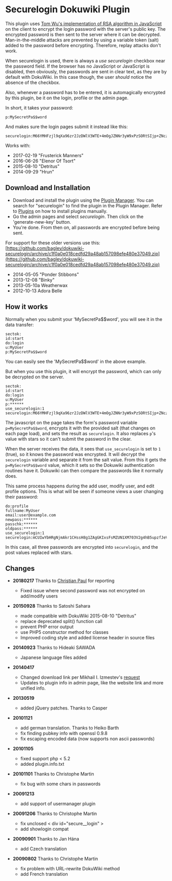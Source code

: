 Securelogin Dokuwiki Plugin
==============

This plugin uses [Tom Wu's implementation of RSA algorithm in JavaScript](http://www-cs-students.stanford.edu/~tjw/jsbn/) on the client to encrypt the login password with the server's public key. The encrypted password is then sent to the server where it can be decrypted. Man-in-the-middle attacks are prevented by using a variable token (salt) added to the password before encrypting. Therefore, replay attacks don't work.

When securelogin is used, there is always a *use securelogin* checkbox near the password field. If the browser has no JavaScript or JavaScript is disabled, then obviously, the passwords are sent in clear text, as they are by default with DokuWiki. In this case though, the user *should* notice the absence of the checkbox.

Also, whenever a password has to be entered, it is automagically encrypted by this plugin, be it on the login, profile or the admin page.

In short, it takes your password:

```
p:MySecretPa$$word
```

And makes sure the login pages submit it instead like this:

```
securelogin:M66YMHFzjl9qXa96zr2JzDWlV3WTE+4mOgJZNNr3yW9xPzSORtSIjp+ZNczopNUp5N0M0ASiqutgf1nio+iTN....
```

Works with:
  * 2017-02-19 "Frusterick Manners"
  * 2016-06-26 "Elenor Of Tsort"
  * 2015-08-10 "Detritus"
  * 2014-09-29 "Hrun"
  
Download and Installation
--------------

  - Download and install the plugin using the [Plugin Manager](https://www.dokuwiki.org/plugin:plugin). You can search for "securelogin" to find the plugin in the Plugin Manager. Refer to [Plugins](https://www.dokuwiki.org/plugins) on how to install plugins manually.
  - Go the admin pages and select *securelogin*. Then click on the 'generate-new-key' button.
  - You're done. From then on, all passwords are encrypted before being sent.

For support for these older versions use this: [https://github.com/bagley/dokuwiki-securelogin/archive/c1f0a0e018cedfd29a48ab157098efe480e37049.zip](https://github.com/bagley/dokuwiki-securelogin/archive/c1f0a0e018cedfd29a48ab157098efe480e37049.zip)
  * 2014-05-05 "Ponder Stibbons"
  * 2013-12-08 "Binky"
  * 2013-05-10a Weatherwax
  * 2012-10-13 Adora Belle

How it works
--------------

Normally when you submit your 'MySecretPa$$word', you will see it in the data transfer:

```
sectok:
id:start
do:login
u:MyUser
p:MySecretPa$$word
```

You can easily see the 'MySecretPa$$word' in the above example.

But when you use this plugin, it will encrypt the password, which can only be decrypted on the server.

```
sectok:
id:start
do:login
u:MyUser
p:******
use_securelogin:1
securelogin:M66YMHFzjl9qXa96zr2JzDWlV3WTE+4mOgJZNNr3yW9xPzSORtSIjp+ZNczopNUp5N0M0ASiqutgf1nio+iTNj3pS24kHD1LZb6GcG7cFvpr/uzfxJsO8jAbFD6/ZkB0xy9vBMabn3BYP7GWLrTR3b/7zNdla/FdqjX9U48dHMrcO2/ZFJKLsdzt84/bC+3xoV7/qC/BZO5AbQ37SvLEC7DaMTMtbSqlF573Y0iOMb3wYe1rj2m/HQiBM8ro25OBfnUxmgJFMVVkfkLdNUepRjUeeJSXF+R5XDcO2L4uX9D8AOE8nSecRn+0gqwz6PzPPqEpv60y0Io1rZXevG+I9Q==
```

The javascript on the page takes the form's password variable `p=MySecretPa$$word`, encrypts it with the provided salt (that changes on each page load), and sets the result as `securelogin`. It also replaces `p`'s value with stars so it can't submit the password in the clear.

When the server receives the data, it sees that `use_securelogin` is set to `1` (true), so it knows the password was encrypted. It will decrypt the `securelogin` variable and separate it from the salt value. From this it gets the `p=MySecretPa$$word` value, which it sets so the Dokuwiki authentication routines have it. Dokuwiki can then compare the passwords like it normally does.

This same process happens during the add user, modify user, and edit profile options. This is what will be seen if someone views a user changing their password:

```
do:profile
fullname:MyUser
email:user@example.com
newpass:******
passchk:******
oldpass:******
use_securelogin:1
securelogin:mCUIwYbHRgNjmAkr1CHssH8g1ZAgGKIxsFsMZUN1XM703V2g4hB5upzfJeVyE/aT9ByOYxQChbhRyJezjD7jO4LKwlgBR/Jnqkr+rUr70MLcoRybM8maTGdAGDM3VweSylqAGOASKb87hKYb0URUFo+yfGaKp572IWCfSZDHLrP1Hrs/f7EYKXozXpMNHA3l/VXNm2wGAwvkvnfFgkRZonrdfdUlLDC0OkBpa3WawMqoYb+1/kcuGsBcAve0Tp+uMQZw8FwHj8SOp9kJLUnEqXrop2pXa3mc9j8NS54CeCbJuJ0qfEhUHIE9/BHUgbmCPQV6XNWttZbRp8r1Q1dG/g==
```

In this case, all three passwords are encrypted into `securelogin`, and the post values replaced with stars.

Changes
--------------
  * **20180217** Thanks to [Christian Paul](https://github.com/jaller94) for reporting
    * Fixed issue where second password was not encrypted on add/modify users

  * **20150928** Thanks to Satoshi Sahara
    * made compatible with DokuWiki 2015-08-10 "Detritus"
    * replace deprecated split() function call
    * prevent PHP error output
    * use PHP5 constructor method for classes
    * Improved coding style and added license header in source files
    
  * **20140923** Thanks to Hideaki SAWADA
    * Japanese language files added

  * **20140417**
    * Changed download link per Mikhail I. Izmestev's [request](http://github.com/izmmisha/dokuwiki-securelogin/pull/1)
    * Updates to plugin info in admin page, like the website link and more unified info.

  * **20130519**
    * added jQuery patches. Thanks to Casper

  * **20101121**
    * add german translation. Thanks to Heiko Barth
    * fix finding pubkey info with openssl 0.9.8
    * fix escaping encoded data (now supports non ascii passwords)

  * **20101105**
    * fixed support php < 5.2
    * added plugin.info.txt

  * **20101101** Thanks to Christophe Martin
    * fix bug with some chars in passwords

  * **20091213** 
    * add support of usermanager plugin

  * **20091206** Thanks to Christophe Martin
    * fix unclosed < div id="secure__login" >
    * add showlogin compat

  * **20090901** Thanks to Jan Hána
    * add Czech translation

  * **20090802** Thanks to Christophe Martin
    * fix problem with URL-rewrite DokuWiki method
    * add French translation

